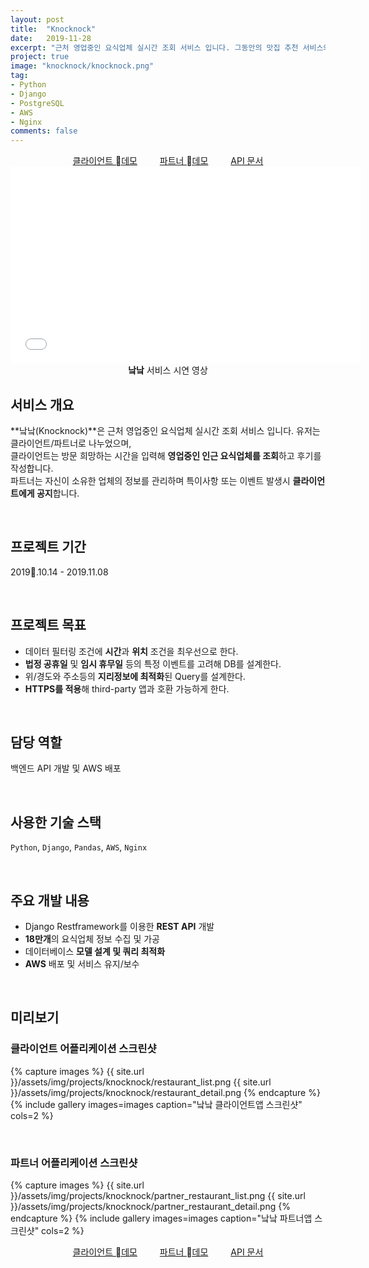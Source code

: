 ```yaml
---
layout: post
title:  "Knocknock"
date:   2019-11-28
excerpt: "근처 영업중인 요식업체 실시간 조회 서비스 입니다. 그동안의 맛집 추천 서비스와는 다르게 '낰낰'은 지금 당장 열려있는 음식점과 카페를 보여줍니다."
project: true
image: "knocknock/knocknock.png"
tag:
- Python
- Django
- PostgreSQL
- AWS
- Nginx
comments: false
---
```


<center>
    <a href="https://client-knocknock.web.app/" class="btn" style="margin-bottom:2rem;">클라이언트 데모</a>
    <a href="https://partner-knocknock.web.app/" class="btn" style="margin-bottom:2rem;margin-left:2rem;">파트너 데모</a>
    <a href="https://getick.xyz/" class="btn" style="margin-bottom:2rem;margin-left:2rem;">API 문서</a>
</center>


<iframe width="560" height="315" src="//www.youtube.com/embed/QkY_2X8F-Jc" frameborder="0"></iframe>

<center><b>낰낰</b> 서비스 시연 영상</center>
     
## 서비스 개요
**낰낰(Knocknock)**은 근처 영업중인 요식업체 실시간 조회 서비스 입니다. 유저는 클라이언트/파트너로 나누었으며,<br>
클라이언트는 방문 희망하는 시간을 입력해 **영업중인 인근 요식업체를 조회**하고 후기를 작성합니다.<br>
파트너는 자신이 소유한 업체의 정보를 관리하며 특이사항 또는 이벤트 발생시 **클라이언트에게 공지**합니다.

<br>

## 프로젝트 기간
2019.10.14 - 2019.11.08

<br>

## 프로젝트 목표
* 데이터 필터링 조건에 **시간**과 **위치** 조건을 최우선으로 한다.
* **법정 공휴일** 및 **임시 휴무일** 등의 특정 이벤트를 고려해 DB를 설계한다.
* 위/경도와 주소등의 **지리정보에 최적화**된 Query를 설계한다.
* **HTTPS를 적용**해 third-party 앱과 호환 가능하게 한다.

<br>

## 담당 역할
백엔드 API 개발 및 AWS 배포

<br>

## 사용한 기술 스택
`Python`, `Django`, `Pandas`, `AWS`, `Nginx`

<br>

## 주요 개발 내용
* Django Restframework를 이용한 **REST API** 개발
* **18만개**의 요식업체 정보 수집 및 가공
* 데이터베이스 **모델 설계 및 쿼리 최적화**
* **AWS** 배포 및 서비스 유지/보수

<br>

## 미리보기
### 클라이언트 어플리케이션 스크린샷
{% capture images %}
    {{ site.url }}/assets/img/projects/knocknock/restaurant_list.png
    {{ site.url }}/assets/img/projects/knocknock/restaurant_detail.png
{% endcapture %}
{% include gallery images=images caption="낰낰 클라이언트앱 스크린샷" cols=2 %}

<br>

### 파트너 어플리케이션 스크린샷
{% capture images %}
    {{ site.url }}/assets/img/projects/knocknock/partner_restaurant_list.png
    {{ site.url }}/assets/img/projects/knocknock/partner_restaurant_detail.png
{% endcapture %}
{% include gallery images=images caption="낰낰 파트너앱 스크린샷" cols=2 %}

<center>
    <a href="https://client-knocknock.web.app/" class="btn" style="margon-top:3rem;margin-bottom:2rem;">클라이언트 데모</a>
    <a href="https://partner-knocknock.web.app/" class="btn" style="margon-top:3rem;margin-bottom:2rem;margin-left:2rem;">파트너 데모</a>
    <a href="https://getick.xyz/" class="btn" style="margon-top:3rem;margin-bottom:2rem;margin-left:2rem;">API 문서</a>
</center>